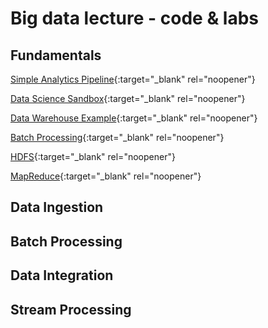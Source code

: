 # Big data lecture - code & labs
## Fundamentals
[Simple Analytics Pipeline](https://pkuep.github.io/pk-bigdata/fundamentals_simple_analytics_pipeline){:target="_blank" rel="noopener"}

[Data Science Sandbox](https://pkuep.github.io/pk-bigdata/fundamentals_data_science_sandbox){:target="_blank" rel="noopener"}

[Data Warehouse Example](https://pkuep.github.io/pk-bigdata/fundamentals_data_warehouse_example){:target="_blank" rel="noopener"}

[Batch Processing](https://pkuep.github.io/pk-bigdata/fundamentals_batch_processing){:target="_blank" rel="noopener"}

[HDFS](https://pkuep.github.io/pk-bigdata/fundamentals_hdfs){:target="_blank" rel="noopener"}

[MapReduce](https://pkuep.github.io/pk-bigdata/fundamentals_mapreduce){:target="_blank" rel="noopener"}

## Data Ingestion

## Batch Processing

## Data Integration

## Stream Processing
